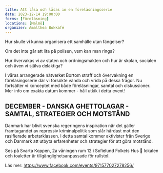 ```yaml
---
title: Att låsa och låsas in en föreläsningsserie
date: 2023-12-14 19:00:00
forms: [Föreläsning]
locations: [Malmö]
organizer: Amalthea Bokkafé
---
```

Hur skulle vi kunna organisera ett samhälle utan fängelser?

Om det inte går att lita på polisen, vem kan man ringa?

Hur övervakas vi av staten och ordningsmakten och hur är skolan, socialen och även vi själva delaktiga?

I våras arrangerade nätverket Bortom straff och övervakning en föreläsingsserie där vi försökte vända och vrida på dessa frågor. Nu fortsätter vi konceptet med både föreläsningar, samtal och diskussioner. Mer info om exakta datum kommer - håll utkik i detta event! 

## DECEMBER - DANSKA GHETTOLAGAR - SAMTAL, STRATEGIER OCH MOTSTÅND
Danmark har blivit svenska regeringens inspiration när det gäller framtagandet av repressiv kriminalpolitik som slår hårdast mot den rasifierade arbetarklassen. I detta samtal kommer aktivister från Sverige och Danmark att utbyta erfarenheter och strategier för att  göra motstånd. 


Ses på Svarta Koppen, 2a våningen rum 12 i Sofielund Folkets Hus 🙂 lokalen och toaletter är tillgänglighetsanpassade för rullstol.


Läs mer: https://www.facebook.com/events/971577027278256/
